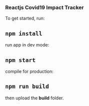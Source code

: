 ### Reactjs Covid19 Impact Tracker

To get started, run:
## `npm install`

run app in dev mode:
## `npm start`

compile for production: 
## `npm run build`
then upload the **build** folder.